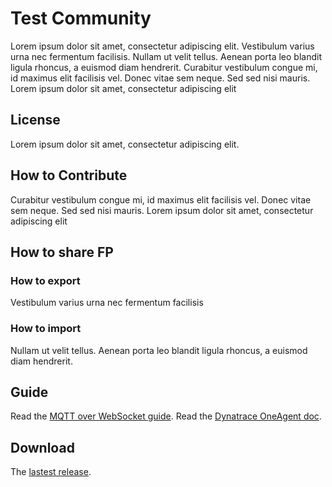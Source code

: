 # Test Community

Lorem ipsum dolor sit amet, consectetur adipiscing elit. Vestibulum varius urna nec fermentum facilisis. Nullam ut velit tellus. Aenean porta leo blandit ligula rhoncus, a euismod diam hendrerit. Curabitur vestibulum congue mi, id maximus elit facilisis vel. Donec vitae sem neque. Sed sed nisi mauris. Lorem ipsum dolor sit amet, consectetur adipiscing elit

## License
Lorem ipsum dolor sit amet, consectetur adipiscing elit.

## How to Contribute
Curabitur vestibulum congue mi, id maximus elit facilisis vel. Donec vitae sem neque. Sed sed nisi mauris. Lorem ipsum dolor sit amet, consectetur adipiscing elit

## How to share FP

### How to export

Vestibulum varius urna nec fermentum facilisis

### How to import

Nullam ut velit tellus. Aenean porta leo blandit ligula rhoncus, a euismod diam hendrerit.

## Guide

Read the [MQTT over WebSocket guide](Documentation/MQTT_over_WebSocket.md).
Read the [Dynatrace OneAgent doc](Documentation/Dynatrace_One_Agent.md).

## Download
The [lastest release](https://github.com/cmarton/test/releases/latest).

